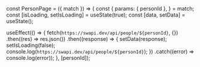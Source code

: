 const PersonPage = ({ match }) => {
  const {
    params: { personId },
  } = match;
  const [isLoading, setIsLoading] = useState(true);
  const [data, setData] = useState();

  useEffect(() => {
    fetch(`https://swapi.dev/api/people/${personId}`, {})
      .then((res) => res.json())
      .then((response) => {
        setData(response);
        setIsLoading(false);
        console.log(`https://swapi.dev/api/people/${personId}`);
      })
      .catch((error) => console.log(error));
  }, [personId]);

  <Route path="/person/:personId" component={PersonPage} />
